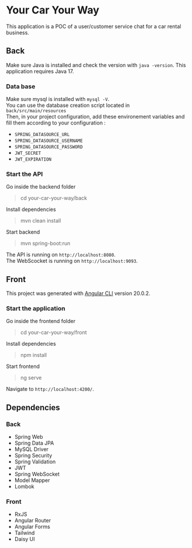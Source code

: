 # Your Car Your Way

This application is a POC of a user/customer service chat for a car rental business.

## Back

Make sure Java is installed and check the version with `java -version`. This application requires Java 17.

### Data base

Make sure mysql is installed with `mysql -V`.  
You can use the database creation script located in `back/src/main/resources`  
Then, in your project configuration, add these environement variables and fill them according to your configuration :
- `SPRING_DATASOURCE_URL`
- `SPRING_DATASOURCE_USERNAME`
- `SPRING_DATASOURCE_PASSWORD`
- `JWT_SECRET`
- `JWT_EXPIRATION`

### Start the API

Go inside the backend folder
> cd your-car-your-way/back

Install dependencies
> mvn clean install

Start backend
> mvn spring-boot:run

The API is running on `http://localhost:8080`.  
The WebScocket is running on `http://localhost:9093`.

## Front

This project was generated with [Angular CLI](https://github.com/angular/angular-cli) version 20.0.2.

### Start the application

Go inside the frontend folder
> cd your-car-your-way/front

Install dependencies
> npm install

Start frontend
> ng serve

Navigate to `http://localhost:4200/`.

## Dependencies

### Back

- Spring Web
- Spring Data JPA
- MySQL Driver
- Spring Security
- Spring Validation
- JWT
- Spring WebSocket
- Model Mapper
- Lombok

### Front

- RxJS
- Angular Router
- Angular Forms
- Tailwind
- Daisy UI